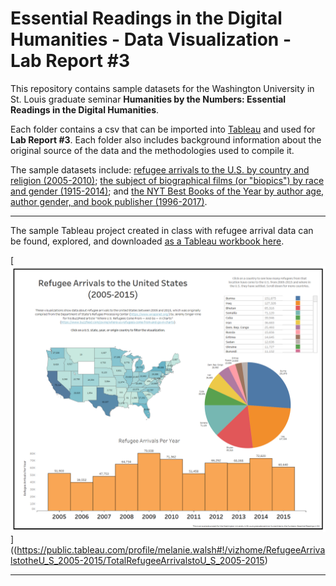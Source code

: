 # Essential Readings in the Digital Humanities - Data Visualization  - Lab Report #3

This repository contains sample datasets for the Washington University in St. Louis graduate seminar **Humanities by the Numbers: Essential Readings in the Digital Humanities**.

Each folder contains a csv that can be imported into [Tableau](https://www.tableau.com/academic/students) and used for **Lab Report #3**. Each folder also includes background information about the original source of the data and the methodologies used to compile it.

The sample datasets include: [refugee arrivals to the U.S. by country and religion (2005-2010)](/sample-datasets/us-refugee-arrivals/); [the subject of biographical films (or "biopics") by race and gender (1915-2014)](/sample-datasets/biopics/); and [the NYT Best Books of the Year by author age, author gender, and book publisher (1996-2017)](/sample-datasets/nyt-best-books/). 

**************

The sample Tableau project created in class with refugee arrival data can be found, explored, and downloaded [as a Tableau workbook here](https://public.tableau.com/profile/melanie.walsh#!/vizhome/RefugeeArrivalstotheU_S_2005-2015/TotalRefugeeArrivalstoU_S_2005-2015).

[![](images/refugee-arrivals.png)]((https://public.tableau.com/profile/melanie.walsh#!/vizhome/RefugeeArrivalstotheU_S_2005-2015/TotalRefugeeArrivalstoU_S_2005-2015)

[1]: images/refugee-arrivals.png

**************


